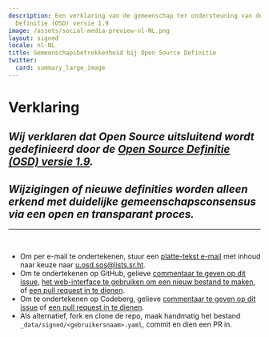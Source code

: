 ```yaml
---
description: Een verklaring van de gemeenschap ter ondersteuning van de Open Source
  Definitie (OSD) versie 1.9
image: /assets/social-media-preview-nl-NL.png
layout: signed
locale: nl-NL
title: Gemeenschapsbetrokkenheid bij Open Source Definitie
twitter:
  card: summary_large_image
---
```

# **Verklaring**

## *Wij verklaren dat Open Source uitsluitend wordt gedefinieerd door de [Open Source Definitie (OSD) versie 1.9](https://opensourcedefinition.org/).*

## *Wijzigingen of nieuwe definities worden alleen erkend met duidelijke gemeenschapsconsensus via een open en transparant proces.*

---
<br>

- Om per e-mail te ondertekenen, stuur een [platte-tekst e-mail](https://useplaintext.email/) met inhoud naar keuze naar [u.osd.sos@lists.sr.ht](mailto:u.osd.sos@lists.sr.ht).
- Om te ondertekenen op GitHub, gelieve [commentaar te geven op dit issue](https://github.com/OpenSourceDefinition/sos/issues/1), [het web-interface te gebruiken om een nieuw bestand te maken](https://github.com/OpenSourceDefinition/sos/new/main/_data/signed), of [een pull request in te dienen](https://github.com/OpenSourceDefinition/sos/pulls).
- Om te ondertekenen op Codeberg, gelieve [commentaar te geven op dit issue](https://codeberg.org/osd/sos/issues/1) of [een pull request in te dienen](https://codeberg.org/osd/sos/pulls).
- Als alternatief, fork en clone de repo, maak handmatig het bestand `_data/signed/<gebruikersnaam>.yaml`, commit en dien een PR in.